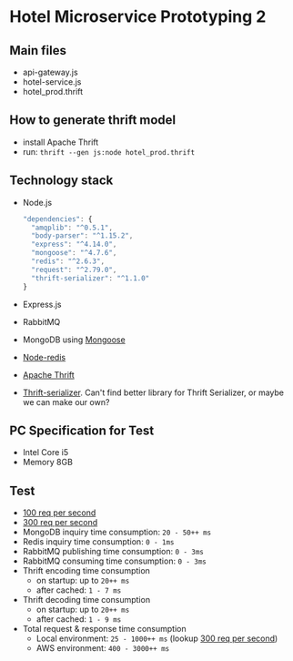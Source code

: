 # Hotel Microservice Prototyping 2

## Main files
- api-gateway.js
- hotel-service.js
- hotel_prod.thrift

## How to generate thrift model
- install Apache Thrift
- run: ```thrift --gen js:node hotel_prod.thrift```

## Technology stack
- Node.js

  ```javascript
  "dependencies": {
    "amqplib": "^0.5.1",
    "body-parser": "^1.15.2",
    "express": "^4.14.0",
    "mongoose": "^4.7.6",
    "redis": "^2.6.3",
    "request": "^2.79.0",
    "thrift-serializer": "^1.1.0"
  }
  ```

- Express.js
- RabbitMQ
- MongoDB using [Mongoose](https://github.com/Automattic/mongoose)
- [Node-redis](https://github.com/NodeRedis/node_redis)
- [Apache Thrift](https://thrift.apache.org/)
- [Thrift-serializer](https://github.com/guardian/thrift-serializer). Can't find better library for Thrift Serializer, or maybe we can make our own?

## PC Specification for Test
- Intel Core i5
- Memory 8GB

## Test
- [100 req per second](https://drive.google.com/a/tiket.com/file/d/0Bw3WJ0HMd0k1ZlJTMmgyUFFUNVk/view?usp=sharing)
- [300 req per second](https://drive.google.com/a/tiket.com/file/d/0Bw3WJ0HMd0k1bFM1Vmt1TFdrX1E/view?usp=sharing)
- MongoDB inquiry time consumption: `20 - 50++ ms`
- Redis inquiry time consumption: `0 - 1ms`
- RabbitMQ publishing time consumption: `0 - 3ms`
- RabbitMQ consuming time consumption: `0 - 3ms`
- Thrift encoding time consumption
  - on startup: up to `20++ ms`
  - after cached: `1 - 7 ms`
- Thrift decoding time consumption
  - on startup: up to `20++ ms`
  - after cached: `1 - 9 ms`
- Total request & response time consumption
  - Local environment: `25 - 1000++ ms` (lookup [300 req per second](https://drive.google.com/a/tiket.com/file/d/0Bw3WJ0HMd0k1bFM1Vmt1TFdrX1E/view?usp=sharing))
  - AWS environment: `400 - 3000++ ms`



